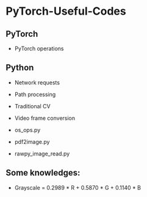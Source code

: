# PyTorch-Useful-Codes

## PyTorch

- PyTorch operations

## Python

- Network requests

- Path processing

- Traditional CV

- Video frame conversion

- os_ops.py

- pdf2image.py

- rawpy_image_read.py

## Some knowledges:

- Grayscale = 0.2989 * R + 0.5870 * G + 0.1140 * B
